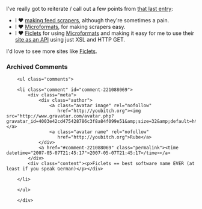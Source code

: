 I've really got to reiterate / call out a few points from [that last entry][tle]:

  * I &#10084; [making feed scrapers][scrapers], although they're sometimes a pain.
  * I &#10084; [Microformats][], for making scrapers easy.
  * I &#10084; [Ficlets][] for using [Microformats][] and making it easy for me to use their [site as an API][siteapi] using just XSL and HTTP GET.
   
I'd love to see more sites like [Ficlets][].

[siteapi]: http://allinthehead.com/retro/301/can-your-website-be-your-api
[Ficlets]: http://ficlets.com/
[scrapers]: http://decafbad.com/blog/?s=scraper
[microformats]: http://microformats.org/
[tle]: http://decafbad.com/blog/2007/04/05/ficlets-enhanced-author-feed-an-xsl-scraper-hack

<div id="comments" class="comments archived-comments">
            <h3>Archived Comments</h3>
            
        <ul class="comments">
            
        <li class="comment" id="comment-221088069">
            <div class="meta">
                <div class="author">
                    <a class="avatar image" rel="nofollow" 
                       href="http://youbitch.org"><img src="http://www.gravatar.com/avatar.php?gravatar_id=4003e42cd475428786c3f8a84f099e51&amp;size=32&amp;default=http://mediacdn.disqus.com/1320279820/images/noavatar32.png"/></a>
                    <a class="avatar name" rel="nofollow" 
                       href="http://youbitch.org">Rube</a>
                </div>
                <a href="#comment-221088069" class="permalink"><time datetime="2007-05-07T21:45:17">2007-05-07T21:45:17</time></a>
            </div>
            <div class="content"><p>Ficlets == best software name EVER (at least if you speak German)</p></div>
            
        </li>
    
        </ul>
    
        </div>
    
